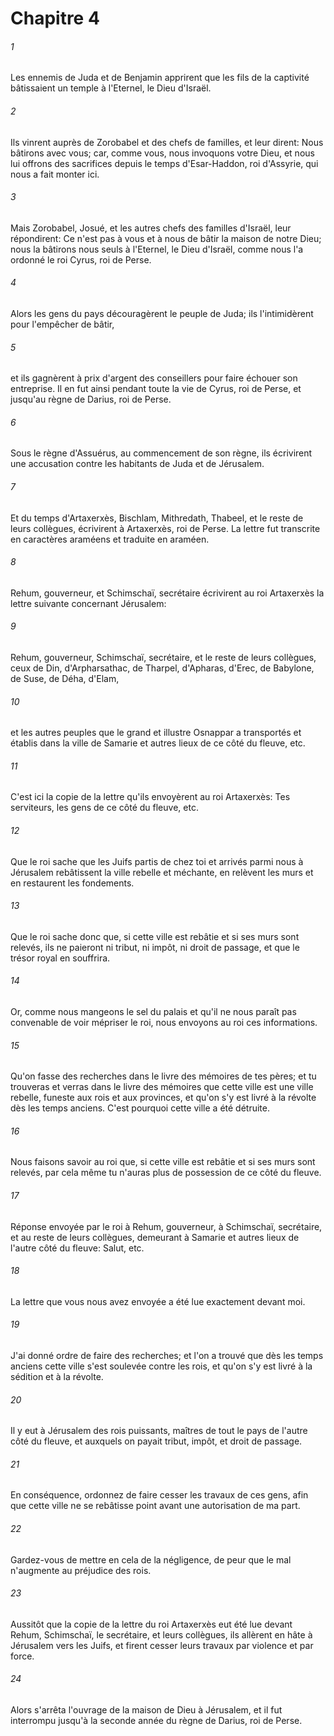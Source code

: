 # Chapitre 4

###### 1
Les ennemis de Juda et de Benjamin apprirent que les fils de la captivité bâtissaient un temple à l'Eternel, le Dieu d'Israël.
###### 2
Ils vinrent auprès de Zorobabel et des chefs de familles, et leur dirent: Nous bâtirons avec vous; car, comme vous, nous invoquons votre Dieu, et nous lui offrons des sacrifices depuis le temps d'Esar-Haddon, roi d'Assyrie, qui nous a fait monter ici.
###### 3
Mais Zorobabel, Josué, et les autres chefs des familles d'Israël, leur répondirent: Ce n'est pas à vous et à nous de bâtir la maison de notre Dieu; nous la bâtirons nous seuls à l'Eternel, le Dieu d'Israël, comme nous l'a ordonné le roi Cyrus, roi de Perse.
###### 4
Alors les gens du pays découragèrent le peuple de Juda; ils l'intimidèrent pour l'empêcher de bâtir,
###### 5
et ils gagnèrent à prix d'argent des conseillers pour faire échouer son entreprise. Il en fut ainsi pendant toute la vie de Cyrus, roi de Perse, et jusqu'au règne de Darius, roi de Perse.
###### 6
Sous le règne d'Assuérus, au commencement de son règne, ils écrivirent une accusation contre les habitants de Juda et de Jérusalem.
###### 7
Et du temps d'Artaxerxès, Bischlam, Mithredath, Thabeel, et le reste de leurs collègues, écrivirent à Artaxerxès, roi de Perse. La lettre fut transcrite en caractères araméens et traduite en araméen.
###### 8
Rehum, gouverneur, et Schimschaï, secrétaire écrivirent au roi Artaxerxès la lettre suivante concernant Jérusalem:
###### 9
Rehum, gouverneur, Schimschaï, secrétaire, et le reste de leurs collègues, ceux de Din, d'Arpharsathac, de Tharpel, d'Apharas, d'Erec, de Babylone, de Suse, de Déha, d'Elam,
###### 10
et les autres peuples que le grand et illustre Osnappar a transportés et établis dans la ville de Samarie et autres lieux de ce côté du fleuve, etc.
###### 11
C'est ici la copie de la lettre qu'ils envoyèrent au roi Artaxerxès: Tes serviteurs, les gens de ce côté du fleuve, etc.
###### 12
Que le roi sache que les Juifs partis de chez toi et arrivés parmi nous à Jérusalem rebâtissent la ville rebelle et méchante, en relèvent les murs et en restaurent les fondements.
###### 13
Que le roi sache donc que, si cette ville est rebâtie et si ses murs sont relevés, ils ne paieront ni tribut, ni impôt, ni droit de passage, et que le trésor royal en souffrira.
###### 14
Or, comme nous mangeons le sel du palais et qu'il ne nous paraît pas convenable de voir mépriser le roi, nous envoyons au roi ces informations.
###### 15
Qu'on fasse des recherches dans le livre des mémoires de tes pères; et tu trouveras et verras dans le livre des mémoires que cette ville est une ville rebelle, funeste aux rois et aux provinces, et qu'on s'y est livré à la révolte dès les temps anciens. C'est pourquoi cette ville a été détruite.
###### 16
Nous faisons savoir au roi que, si cette ville est rebâtie et si ses murs sont relevés, par cela même tu n'auras plus de possession de ce côté du fleuve.
###### 17
Réponse envoyée par le roi à Rehum, gouverneur, à Schimschaï, secrétaire, et au reste de leurs collègues, demeurant à Samarie et autres lieux de l'autre côté du fleuve: Salut, etc.
###### 18
La lettre que vous nous avez envoyée a été lue exactement devant moi.
###### 19
J'ai donné ordre de faire des recherches; et l'on a trouvé que dès les temps anciens cette ville s'est soulevée contre les rois, et qu'on s'y est livré à la sédition et à la révolte.
###### 20
Il y eut à Jérusalem des rois puissants, maîtres de tout le pays de l'autre côté du fleuve, et auxquels on payait tribut, impôt, et droit de passage.
###### 21
En conséquence, ordonnez de faire cesser les travaux de ces gens, afin que cette ville ne se rebâtisse point avant une autorisation de ma part.
###### 22
Gardez-vous de mettre en cela de la négligence, de peur que le mal n'augmente au préjudice des rois.
###### 23
Aussitôt que la copie de la lettre du roi Artaxerxès eut été lue devant Rehum, Schimschaï, le secrétaire, et leurs collègues, ils allèrent en hâte à Jérusalem vers les Juifs, et firent cesser leurs travaux par violence et par force.
###### 24
Alors s'arrêta l'ouvrage de la maison de Dieu à Jérusalem, et il fut interrompu jusqu'à la seconde année du règne de Darius, roi de Perse.
